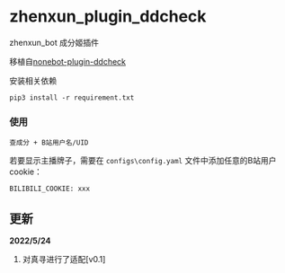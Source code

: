 # zhenxun_plugin_ddcheck

zhenxun_bot 成分姬插件

移植自[nonebot-plugin-ddcheck](https://github.com/noneplugin/nonebot-plugin-ddcheck)

安装相关依赖

```
pip3 install -r requirement.txt
```

### 使用

```
查成分 + B站用户名/UID
```

若要显示主播牌子，需要在 `configs\config.yaml` 文件中添加任意的B站用户cookie：

```
BILIBILI_COOKIE: xxx
```

## 更新

**2022/5/24**

1. 对真寻进行了适配[v0.1]
